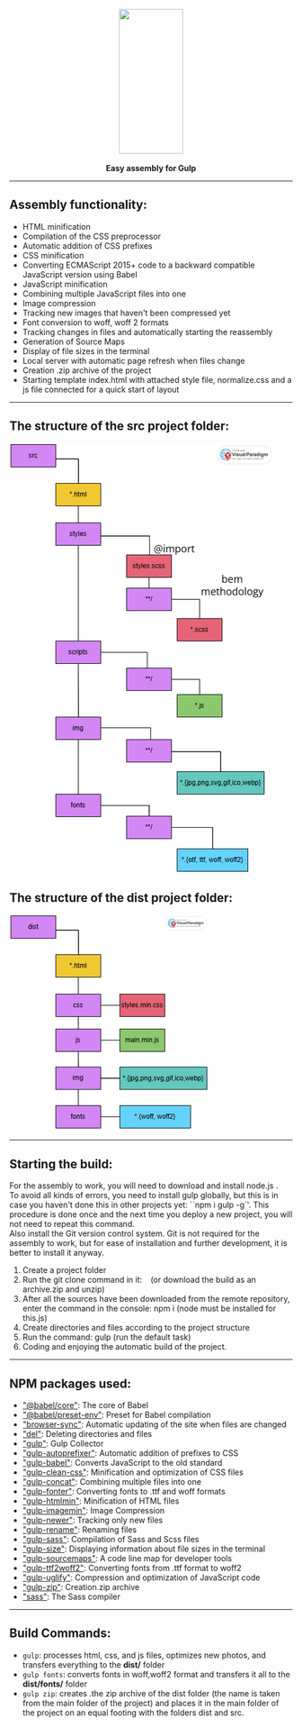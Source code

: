 <p align="center">
  <a href="https://gulpjs.com">
    <img height="257" width="114" src="https://raw.githubusercontent.com/gulpjs/artwork/master/gulp-2x.png">
  </a>
  <p align="center"><strong>Easy assembly for Gulp</strong></p>
</p>

****
## Assembly functionality:
+ HTML minification  
+ Compilation of the CSS preprocessor  
+ Automatic addition of CSS prefixes  
+ CSS minification  
+ Converting ECMAScript 2015+ code to a backward compatible JavaScript version using Babel  
+ JavaScript minification   
+ Combining multiple JavaScript files into one  
+ Image compression   
+ Tracking new images that haven't been compressed yet  
+ Font conversion to woff, woff 2 formats  
+ Tracking changes in files and automatically starting the reassembly  
+ Generation of Source Maps   
+ Display of file sizes in the terminal   
+ Local server with automatic page refresh when files change  
+ Creation .zip archive of the project  
+ Starting template index.html with attached style file, normalize.css and a js file connected for a quick start of layout
****
## The structure of the src project folder:
![Изображение](./src-diagram.png "Логотип Markdown")  

## The structure of the dist project folder:
![Изображение](./dist-diagram.png "Логотип Markdown")  
****
## Starting the build:    
For the assembly to work, you will need to download and install node.js .   
To avoid all kinds of errors, you need to install gulp globally, but this is in case you haven't done this in other projects yet: ``npm i gulp -g`'. This procedure is done once and the next time you deploy a new project, you will not need to repeat this command.       
Also install the Git version control system. Git is not required for the assembly to work, but for ease of installation and further development, it is better to install it anyway.

1. Create a project folder    
2. Run the git clone command in it: ``` ``` (or download the build as an archive.zip and unzip)   
3. After all the sources have been downloaded from the remote repository, enter the command in the console: npm i (node must be installed for this.js)   
4. Create directories and files according to the project structure   
5. Run the command: gulp (run the default task)   
6. Coding and enjoying the automatic build of the project.
****
## NPM packages used:  
- ["@babel/core"](https://www.npmjs.com/package/@babel/core): The core of Babel   
- ["@babel/preset-env"](https://www.npmjs.com/package/@babel/preset-env): Preset for Babel compilation  
- ["browser-sync"](https://www.npmjs.com/package/browser-sync): Automatic updating of the site when files are changed   
- ["del"](https://www.npmjs.com/package/del): Deleting directories and files   
- ["gulp"](https://www.npmjs.com/package/gulp): Gulp Collector   
- ["gulp-autoprefixer"](https://www.npmjs.com/package/gulp-autoprefixer): Automatic addition of prefixes to CSS  
- ["gulp-babel"](https://www.npmjs.com/package/gulp-babel): Converts JavaScript to the old standard  
- ["gulp-clean-css"](https://www.npmjs.com/package/gulp-clean-css): Minification and optimization of CSS files  
- ["gulp-concat"](https://www.npmjs.com/package/gulp-concat): Combining multiple files into one  
- ["gulp-fonter"](https://www.npmjs.com/package/gulp-fonter): Converting fonts to .ttf and woff formats  
- ["gulp-htmlmin"](https://www.npmjs.com/package/gulp-htmlmin): Minification of HTML files  
- ["gulp-imagemin"](https://www.npmjs.com/package/gulp-imagemin): Image Compression  
- ["gulp-newer"](https://www.npmjs.com/package/gulp-newer): Tracking only new files   
- ["gulp-rename"](https://www.npmjs.com/package/gulp-rename): Renaming files   
- ["gulp-sass"](https://www.npmjs.com/package/gulp-sass): Compilation of Sass and Scss files  
- ["gulp-size"](https://www.npmjs.com/search?q=gulp-size): Displaying information about file sizes in the terminal  
- ["gulp-sourcemaps"](https://www.npmjs.com/package/gulp-sourcemaps): A code line map for developer tools  
- ["gulp-ttf2woff2"](https://www.npmjs.com/package/gulp-ttf2woff2): Converting fonts from .ttf format to woff2   
- ["gulp-uglify"](https://www.npmjs.com/package/gulp-uglify): Compression and optimization of JavaScript code  
- ["gulp-zip"](https://www.npmjs.com/package/gulp-zip): Creation.zip archive  
- ["sass"](https://www.npmjs.com/package/sass): The Sass compiler  
****
## Build Commands:   
+ ```gulp```: processes html, css, and js files, optimizes new photos, and transfers everything to the **dist/**  folder
+ ```gulp fonts```: converts fonts in woff,woff2 format and transfers it all to the **dist/fonts/** folder  
+ ```gulp zip```: creates .the zip archive of the dist folder (the name is taken from the main folder of the project) and places it in the main folder of the project on an equal footing with the folders dist and src.  
